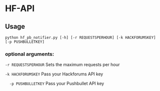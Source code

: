 # HF-API
## Usage
`python hf_pb_notifier.py [-h] [-r REQUESTSPERHOUR] [-k HACKFORUMSKEY]
                         [-p PUSHBULLETKEY]`

### optional arguments:
  `-r REQUESTSPERHOUR`
                        Sets the maximum requests per hour
                        
  `-k HACKFORUMSKEY`
                        Pass your Hackforums API key
                        
`  -p PUSHBULLETKEY`
                        Pass your Pushbullet API key
